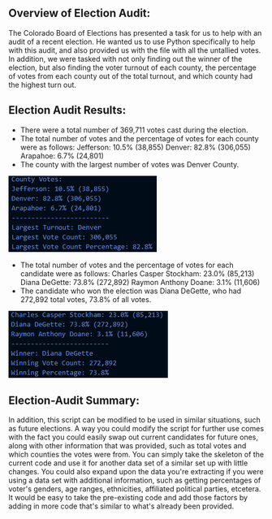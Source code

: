 ## Overview of Election Audit: ##

The Colorado Board of Elections has presented a task for us to help with an audit of a recent election. He wanted us to use Python specifically to help with this audit, and also provided us with the file with all the untallied votes. In addition, we were tasked with not only finding out the winner of the election, but also finding the voter turnout of each county, the percentage of votes from each county out of the total turnout, and which county had the highest turn out.




## Election Audit Results: ##

- There were a total number of 369,711 votes cast during the election.
- The total number of votes and the percentage of votes for each county were as follows:
    Jefferson: 10.5% (38,855)
    Denver: 82.8% (306,055)
    Arapahoe: 6.7% (24,801)
- The county with the largest number of votes was Denver County.

![County Turnout](https://github.com/BrieonaT/election-analysis/blob/main/Resources/County_Turnout.png)

- The total number of votes and the percentage of votes for each candidate were as follows:
    Charles Casper Stockham: 23.0% (85,213)
    Diana DeGette: 73.8% (272,892)
    Raymon Anthony Doane: 3.1% (11,606)
- The candidate who won the election was Diana DeGette, who had 272,892 total votes, 73.8% of all votes.

![Winning Candidate](https://github.com/BrieonaT/election-analysis/blob/main/Resources/Winning_Canidate.png)

## Election-Audit Summary: ##
In addition, this script can be modified to be used in similar situations, such as future elections. A way you could modify the script for further use comes with the fact you could easily swap out current candidates for future ones, along with other information that was provided, such as total votes and which counties the votes were from. You can simply take the skeleton of the current code and use it for another data set of a similar set up with little changes. You could also expand upon the data you're extracting if you were using a data set with additional information, such as getting percentages of voter's genders, age ranges, ethnicities, affiliated political parties, etcetera. It would be easy to take the pre-existing code and add those factors by adding in more code that's similar to what's already been provided.
